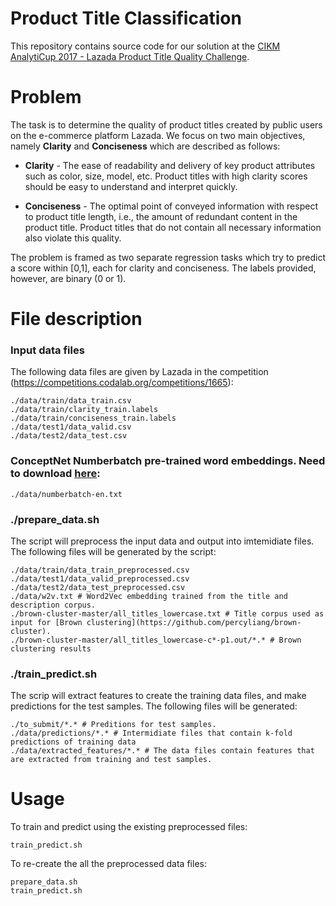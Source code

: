 # Product Title Classification

This repository contains source code for our solution at the [CIKM AnalytiCup 2017 - Lazada Product Title Quality Challenge](https://competitions.codalab.org/competitions/16652).

# Problem
The task is to determine the quality of product titles created by public users on the e-commerce platform Lazada. We focus on two main objectives, namely **Clarity** and **Conciseness** which are described as follows:
* **Clarity** - The ease of readability and delivery of key product attributes such as color, size, model, etc. Product titles with high clarity scores should be easy to understand and interpret quickly.

* **Conciseness** - The optimal point of conveyed information with respect to product title length, i.e., the amount of redundant content in the product title. Product titles that do not contain all necessary information also violate this quality.

The problem is framed as two separate regression tasks which try to predict a score within [0,1], each for clarity and conciseness. The labels provided, however, are binary (0 or 1).

# File description
### Input data files
The following data files are given by Lazada in the competition (https://competitions.codalab.org/competitions/1665):
```
./data/train/data_train.csv
./data/train/clarity_train.labels
./data/train/conciseness_train.labels
./data/test1/data_valid.csv
./data/test2/data_test.csv
```
### ConceptNet Numberbatch pre-trained word embeddings. Need to download [here](https://conceptnet.s3.amazonaws.com/downloads/2017/numberbatch/numberbatch-en-17.06.txt.gz):
```
./data/numberbatch-en.txt
```

### ./prepare_data.sh
The script will preprocess the input data and output into imtemidiate files. The following files will be generated by the script:
```
./data/train/data_train_preprocessed.csv
./data/test1/data_valid_preprocessed.csv
./data/test2/data_test_preprocessed.csv
./data/w2v.txt # Word2Vec embedding trained from the title and description corpus.
./brown-cluster-master/all_titles_lowercase.txt # Title corpus used as input for [Brown clustering](https://github.com/percyliang/brown-cluster).
./brown-cluster-master/all_titles_lowercase-c*-p1.out/*.* # Brown clustering results
```

### ./train_predict.sh
The scrip will extract features to create the training data files, and make predictions for the test samples.
The following files will be generated:
```
./to_submit/*.* # Preditions for test samples.
./data/predictions/*.* # Intermidiate files that contain k-fold predictions of training data
./data/extracted_features/*.* # The data files contain features that are extracted from training and test samples.
```

# Usage
To train and predict using the existing preprocessed files:
```
train_predict.sh
```
To re-create the all the preprocessed data files:
```
prepare_data.sh
train_predict.sh
```
